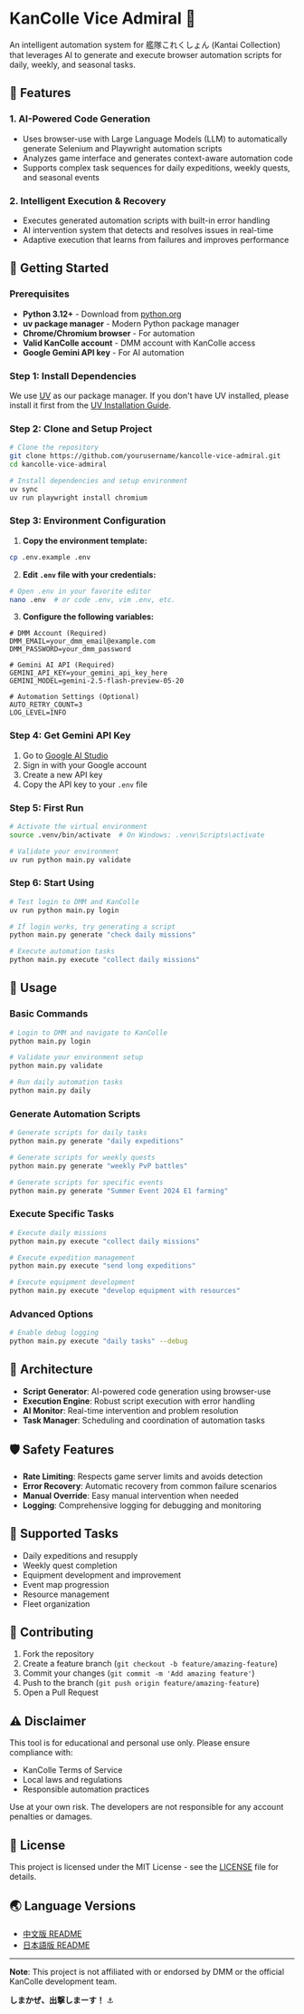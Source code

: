 # KanColle Vice Admiral 🚢

An intelligent automation system for 艦隊これくしょん (Kantai Collection) that leverages AI to generate and execute browser automation scripts for daily, weekly, and seasonal tasks.

## 🎯 Features

### 1. AI-Powered Code Generation
- Uses browser-use with Large Language Models (LLM) to automatically generate Selenium and Playwright automation scripts
- Analyzes game interface and generates context-aware automation code
- Supports complex task sequences for daily expeditions, weekly quests, and seasonal events

### 2. Intelligent Execution & Recovery
- Executes generated automation scripts with built-in error handling
- AI intervention system that detects and resolves issues in real-time
- Adaptive execution that learns from failures and improves performance

## 🚀 Getting Started

### Prerequisites
- **Python 3.12+** - Download from [python.org](https://www.python.org/downloads/)
- **uv package manager** - Modern Python package manager
- **Chrome/Chromium browser** - For automation
- **Valid KanColle account** - DMM account with KanColle access
- **Google Gemini API key** - For AI automation

### Step 1: Install Dependencies

We use [UV](https://docs.astral.sh/uv/) as our package manager. If you don't have UV installed, please install it first from the [UV Installation Guide](https://docs.astral.sh/uv/getting-started/installation/).

### Step 2: Clone and Setup Project

```bash
# Clone the repository
git clone https://github.com/yourusername/kancolle-vice-admiral.git
cd kancolle-vice-admiral

# Install dependencies and setup environment
uv sync
uv run playwright install chromium
```

### Step 3: Environment Configuration

1. **Copy the environment template:**
```bash
cp .env.example .env
```

2. **Edit `.env` file with your credentials:**
```bash
# Open .env in your favorite editor
nano .env  # or code .env, vim .env, etc.
```

3. **Configure the following variables:**
```env
# DMM Account (Required)
DMM_EMAIL=your_dmm_email@example.com
DMM_PASSWORD=your_dmm_password

# Gemini AI API (Required)
GEMINI_API_KEY=your_gemini_api_key_here
GEMINI_MODEL=gemini-2.5-flash-preview-05-20

# Automation Settings (Optional)
AUTO_RETRY_COUNT=3
LOG_LEVEL=INFO
```

### Step 4: Get Gemini API Key

1. Go to [Google AI Studio](https://aistudio.google.com/)
2. Sign in with your Google account
3. Create a new API key
4. Copy the API key to your `.env` file

### Step 5: First Run

```bash
# Activate the virtual environment
source .venv/bin/activate  # On Windows: .venv\Scripts\activate

# Validate your environment
uv run python main.py validate
```

### Step 6: Start Using

```bash
# Test login to DMM and KanColle
uv run python main.py login

# If login works, try generating a script
python main.py generate "check daily missions"

# Execute automation tasks
python main.py execute "collect daily missions"
```

## 📖 Usage

### Basic Commands

```bash
# Login to DMM and navigate to KanColle
python main.py login

# Validate your environment setup
python main.py validate

# Run daily automation tasks
python main.py daily
```

### Generate Automation Scripts
```bash
# Generate scripts for daily tasks
python main.py generate "daily expeditions"

# Generate scripts for weekly quests
python main.py generate "weekly PvP battles"

# Generate scripts for specific events
python main.py generate "Summer Event 2024 E1 farming"
```

### Execute Specific Tasks
```bash
# Execute daily missions
python main.py execute "collect daily missions"

# Execute expedition management
python main.py execute "send long expeditions"

# Execute equipment development
python main.py execute "develop equipment with resources"
```

### Advanced Options
```bash
# Enable debug logging
python main.py execute "daily tasks" --debug
```

## 🔧 Architecture

- **Script Generator**: AI-powered code generation using browser-use
- **Execution Engine**: Robust script execution with error handling
- **AI Monitor**: Real-time intervention and problem resolution
- **Task Manager**: Scheduling and coordination of automation tasks

## 🛡️ Safety Features

- **Rate Limiting**: Respects game server limits and avoids detection
- **Error Recovery**: Automatic recovery from common failure scenarios
- **Manual Override**: Easy manual intervention when needed
- **Logging**: Comprehensive logging for debugging and monitoring

## 📝 Supported Tasks

- Daily expeditions and resupply
- Weekly quest completion
- Equipment development and improvement
- Event map progression
- Resource management
- Fleet organization

## 🤝 Contributing

1. Fork the repository
2. Create a feature branch (`git checkout -b feature/amazing-feature`)
3. Commit your changes (`git commit -m 'Add amazing feature'`)
4. Push to the branch (`git push origin feature/amazing-feature`)
5. Open a Pull Request

## ⚠️ Disclaimer

This tool is for educational and personal use only. Please ensure compliance with:
- KanColle Terms of Service
- Local laws and regulations
- Responsible automation practices

Use at your own risk. The developers are not responsible for any account penalties or damages.

## 📄 License

This project is licensed under the MIT License - see the [LICENSE](LICENSE) file for details.

## 🌏 Language Versions

- [中文版 README](README.zh.md)
- [日本語版 README](README.ja.md)

---

**Note**: This project is not affiliated with or endorsed by DMM or the official KanColle development team.

**しまかぜ、出撃しまーす！** ⚓ 
